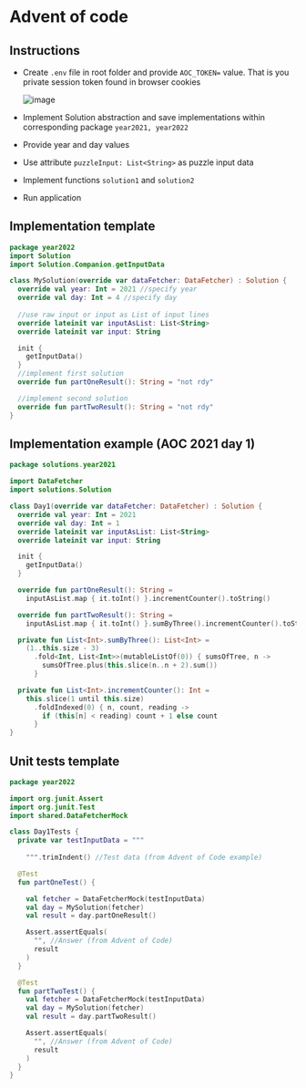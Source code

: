 # Advent of code

## Instructions

* Create `.env` file in root folder and provide `AOC_TOKEN=` value. That is you private session token found in browser
  cookies

  ![image](https://user-images.githubusercontent.com/46990844/204498170-7311407e-ce8a-4338-a93c-72ddb6af405e.png)
* Implement Solution abstraction and save implementations within corresponding package `year2021, year2022`
* Provide year and day values
* Use attribute `puzzleInput: List<String>` as puzzle input data
* Implement functions `solution1` and `solution2`
* Run application

## Implementation template

```Kotlin
package year2022
import Solution
import Solution.Companion.getInputData

class MySolution(override var dataFetcher: DataFetcher) : Solution {
  override val year: Int = 2021 //specify year
  override val day: Int = 4 //specify day
  
  //use raw input or input as List of input lines
  override lateinit var inputAsList: List<String> 
  override lateinit var input: String

  init {
    getInputData()
  }
  //implement first solution
  override fun partOneResult(): String = "not rdy"

  //implement second solution
  override fun partTwoResult(): String = "not rdy"
}
```

## Implementation example (AOC 2021 day 1)

```Kotlin
package solutions.year2021

import DataFetcher
import solutions.Solution

class Day1(override var dataFetcher: DataFetcher) : Solution {
  override val year: Int = 2021
  override val day: Int = 1
  override lateinit var inputAsList: List<String>
  override lateinit var input: String

  init {
    getInputData()
  }

  override fun partOneResult(): String =
    inputAsList.map { it.toInt() }.incrementCounter().toString()

  override fun partTwoResult(): String =
    inputAsList.map { it.toInt() }.sumByThree().incrementCounter().toString()

  private fun List<Int>.sumByThree(): List<Int> =
    (1..this.size - 3)
      .fold<Int, List<Int>>(mutableListOf(0)) { sumsOfTree, n ->
        sumsOfTree.plus(this.slice(n..n + 2).sum())
      }

  private fun List<Int>.incrementCounter(): Int =
    this.slice(1 until this.size)
      .foldIndexed(0) { n, count, reading ->
        if (this[n] < reading) count + 1 else count
      }
}


```

## Unit tests template
```Kotlin
package year2022

import org.junit.Assert
import org.junit.Test
import shared.DataFetcherMock

class Day1Tests {
  private var testInputData = """
       
    """.trimIndent() //Test data (from Advent of Code example)

  @Test
  fun partOneTest() {

    val fetcher = DataFetcherMock(testInputData)
    val day = MySolution(fetcher)
    val result = day.partOneResult()

    Assert.assertEquals(
      "", //Answer (from Advent of Code)
      result
    )
  }

  @Test
  fun partTwoTest() {
    val fetcher = DataFetcherMock(testInputData)
    val day = MySolution(fetcher)
    val result = day.partTwoResult()

    Assert.assertEquals(
      "", //Answer (from Advent of Code)
      result
    )
  }
}
```

